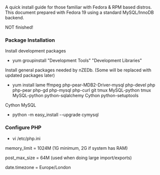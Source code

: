 A quick install guide for those familiar with Fedora & RPM based distros. This document prepared with Fedora 19 using a standard MySQL/InnoDB backend.

NOT finished!

### Package Installation
Install development packages
* yum groupinstall "Development Tools" "Development Libraries"

Install general packages needed by nZEDb. (Some will be replaced with updated packages later)
* yum install lame ffmpeg php-pear-MDB2-Driver-mysql php-devel php php-pear php-gd php-mysql php-curl git tmux MySQL-python tmux MySQL-python python-sqlalchemy Cython python-setuptools

Cython MySQL
* python -m easy_install --upgrade cymysql

### Configure PHP

* vi /etc/php.ini

memory_limit = 1024M   (1G minimum, 2G if system has RAM)

post_max_size = 64M    (used when doing large import/exports)

date.timezone = Europe/London





